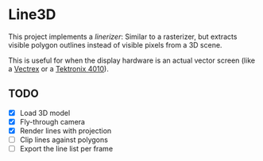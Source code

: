 # Line3D

This project implements a *linerizer*: Similar to a rasterizer, but extracts visible polygon outlines instead of visible pixels from a 3D scene.

This is useful for when the display hardware is an actual vector screen (like a [Vectrex](https://en.wikipedia.org/wiki/Vectrex) or a [Tektronix 4010](https://en.wikipedia.org/wiki/Tektronix_4010)).


## TODO

- [x] Load 3D model
- [x] Fly-through camera
- [x] Render lines with projection
- [ ] Clip lines against polygons
- [ ] Export the line list per frame
